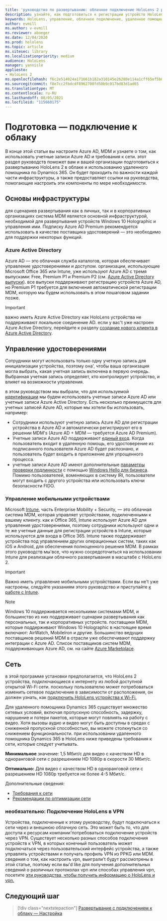 ```yaml
---
title: 'руководство по развертыванию: облачное подключение HoloLens 2 развертывание в масштабе с помощью удаленной помощи — подготовка'
description: узнайте, как подготовиться к регистрации устройств HoloLens в сети, подключенной к облаку, с помощью azure active directory и управления удостоверениями.
keywords: HoloLens, управление, облачное подключение, удаленное помощник, AAD, Azure AD, MDM, управление мобильными устройствами
author: evmill
ms.author: v-evmill
ms.reviewer: aboeger
ms.date: 12/04/2020
ms.prod: hololens
ms.topic: article
ms.sitesec: library
ms.localizationpriority: medium
audience: HoloLens
manager: yannisle
appliesto:
- HoloLens 2
ms.openlocfilehash: f6c2e514024a171661b182a310145e26280e114a1cff65ef5b03b16feae8371a
ms.sourcegitcommit: f8e7cc2fbdcdf8962700fd50b9c017bd83d1ad65
ms.translationtype: MT
ms.contentlocale: ru-RU
ms.lasthandoff: 08/05/2021
ms.locfileid: "115660175"
---
```

# <a name="prepare---cloud-connected-guide"></a>Подготовка — подключение к облаку

В конце этой статьи вы настроите Azure AD, MDM и узнаете о том, как использовать учетные записи Azure AD и требования к сети. этот раздел руководств поможет вам и вашей организации подготовиться к развертыванию HoloLens 2 в облаке и использованию удаленного помощника по Dynamics 365. Он будет проходить по важности каждой части инфраструктуры, а также предоставляет ссылки на руководства, помогающие настроить эти компоненты по мере необходимости.

## <a name="infrastructure-essentials"></a>Основы инфраструктуры

для сценариев развертывания как в личных, так и в корпоративных организациях система MDM является основной инфраструктурой, необходимой для развертывания устройств Windows 10 Holographic и управления ими. Подписку Azure AD Premium рекомендуется использовать в качестве поставщика удостоверений — это необходимо для поддержки некоторых функций.

### <a name="azure-active-directory"></a>Azure Active Directory

Azure AD — это облачная служба каталогов, которая обеспечивает управление удостоверениями и доступом. организации, использующие Microsoft Office 365 или Intune, уже используют Azure AD с тремя выпусками: Free, Premium P1 и Premium P2 (см. [Azure Active Directory выпуски](https://azure.microsoft.com/documentation/articles/active-directory-editions)). все выпуски поддерживают регистрацию устройств Azure AD, но Premium P1 требуется для включения автоматической регистрации MDM, которую мы будем использовать в этом пошаговом задании позже.

> [!IMPORTANT]
> важно иметь Azure Active Directory как HoloLens устройства не поддерживают локальное соединение AD. если у вас&#39;t уже настроен Azure Active Directory, перейдите к разделу [создание нового клиента в Azure Active Directory](/azure/active-directory/fundamentals/active-directory-access-create-new-tenant).

## <a name="identity-management"></a>Управление удостоверениями

Сотрудники могут использовать только одну учетную запись для инициализации устройства, поэтому она&#39;, чтобы ваша организация могла выбрать, какая учетная запись включена в первую очередь. Выбранная учетная запись определяет, кто контролирует устройство, и влияет на возможности управления.

в этом руководством мы выбрали, что для используемой [идентификации](/hololens/hololens-identity) мы будем использовать учетные записи Azure AD или учетные записи Azure Active Directory. Есть несколько преимуществ для учетных записей Azure AD, которые мы хотели бы использовать, например:

- Сотрудники используют учетную запись Azure AD для регистрации устройства в Azure AD и автоматически регистрируют его в решении MDM&#39;s (Azure AD + MDM — требуется Azure AD Premium).
- Учетные записи Azure AD поддерживают [единый вход](/azure/active-directory/manage-apps/what-is-single-sign-on). Когда пользователь входит в удаленную помощь, его удостоверение из подписанного пользователя Azure AD будет распознано, и пользователь будет входить в приложение для упрощенного процесса.
- учетные записи Azure AD имеют дополнительные [параметры проверки подлинности](/hololens/hololens-identity) с помощью [Windows Hello для бизнеса](/windows/security/identity-protection/hello-for-business/hello-identity-verification). Помимо пользователей, воменяющих в систему IRI, пользователи могут входить с другого устройства или использовать ключи безопасности FIDO.

### <a name="mobile-device-management"></a>Управление мобильными устройствами

Microsoft [Intune](/mem/intune/fundamentals/what-is-intune), часть Enterprise Mobility + Security, — это облачная система MDM, которая управляет устройствами, подключенными к вашему клиенту. как и Office 365, Intune использует Azure AD для управления удостоверениями, поэтому сотрудники используют одни и те же учетные данные для регистрации устройств в Intune, которые используются для входа в Office 365. Intune также поддерживает устройства под управлением других операционных систем, таких как iOS и Android, для обеспечения полноценного решения MDM. В рамках этого руководств мы&#39;все, что нужно сосредоточиться на использовании Intune для реализации облачного развертывания в масштабе с HoloLens 2.

> [!IMPORTANT]
> Важно иметь управление мобильными устройствами. Если вы не&#39;t уже настроены, следуйте указаниям этого руководство и приступайте [к работе с Intune](/mem/intune/fundamentals/free-trial-sign-up).

> [!NOTE]
> Windows 10 поддерживается несколькими системами MDM, и большинство из них поддерживает сценарии развертывания как персональных, так и корпоративных устройств. поставщики MDM, которые поддерживают Windows 10 Holographic в настоящее время включают: AirWatch, MobileIron и другие. Большинство ведущих поставщиков решений MDM в отрасли уже обеспечивают поддержку интеграции с Azure AD. Список поставщиков систем MDM, поддерживающих Azure AD, см. на сайте [Azure Marketplace](https://azure.microsoft.com/marketplace/).

## <a name="network"></a>Сеть

в этой программе установки предполагается, что HoloLens 2 устройства, подключающиеся к интернету из любой доступной открытой Wi-Fi сети. поскольку пользователю может потребоваться изменить сетевое подключение в зависимости от расположения, он должен узнать, как [подключить HoloLens устройства к Wi-Fi.](/hololens/hololens-network)

Для удаленного помощника Dynamics 365 существует множество сетевых условий, включая пропускную способность, задержку, нарушение и потери пакетов, которые могут повлиять на работу с видео. Хотя вызовы аудио и видео могут быть доступны в средах с сниженной пропускной способностью, вы можете столкнуться со снижением функциональности. при использовании удаленного помощника Dynamics 365 в HoloLens ниже приведены требования к сети, которые следует учитывать.

**Минимальное** значение: 1,5 Мбит/с для видео с качеством HD в одноранговой сети с разрешением HD 1080p в скорости 30 Мбит/с.

**Оптимально:** Для видео с качеством HD в одноранговой сети с разрешением HD 1080p требуется не более 4-5 Мбит/с.

Дополнительные сведения:

- [Требования к сети](/dynamics365/mixed-reality/remote-assist/requirements#network-requirements)
- [Рекомендации по оптимизации сети](/dynamics365/mixed-reality/remote-assist/requirements#dynamics-365-remote-assist-hololens)

### <a name="optional-connect-your-hololens-to-vpn"></a>необязательно: Подключение HoloLens в VPN

Устройства, подключенные к этому руководству, будут подключаться к сети через и внешнюю облачную сеть. Это может быть то, что для доступа к ресурсам компании&#39;потребоваться подключение устройств через VPN. Существует несколько разных способов подключения устройств к VPN, в которых конечный пользователь может подключаться через пользовательский интерфейс устройства, а также управлять устройствами и получать профиль VPN из PPKG или MDM. сведения о том, как настроить vpn, выиграли&#39;t будут рассмотрены в этой статье, поэтому если вы&#39;d like для получения дополнительных сведений о различных протоколах vpn или способах управления vpn, посетите [эти руководства, чтобы получить информацию о HoloLens и vpn.](/hololens/hololens-network#vpn)

## <a name="next-step"></a>Следующий шаг

> [!div class="nextstepaction"]
> [Развертывание с подключением к облаку — Настройка](hololens2-cloud-connected-configure.md)
